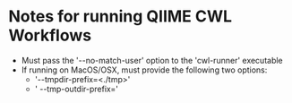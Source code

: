# Notes for running QIIME CWL Workflows
* Must pass the '--no-match-user' option to the 'cwl-runner' executable
* If running on MacOS/OSX, must provide the following two options:
  * '--tmpdir-prefix=<./tmp>'
  * ' --tmp-outdir-prefix=<out>'